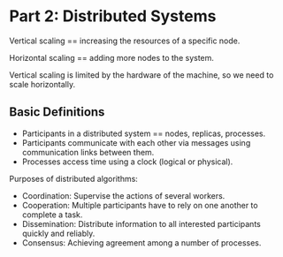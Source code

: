 # Part 2: Distributed Systems

Vertical scaling == increasing the resources of a specific node.

Horizontal scaling == adding more nodes to the system.

Vertical scaling is limited by the hardware of the machine, so we need to scale horizontally.

## Basic Definitions

- Participants in a distributed system == nodes, replicas, processes.
- Participants communicate with each other via messages using communication links between them.
- Processes access time using a clock (logical or physical).

Purposes of distributed algorithms:
- Coordination: Supervise the actions of several workers.
- Cooperation: Multiple participants have to rely on one another to complete a task.
- Dissemination: Distribute information to all interested participants quickly and reliably.
- Consensus: Achieving agreement among a number of processes.
